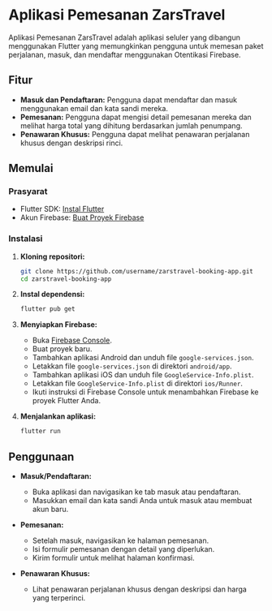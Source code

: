 # Aplikasi Pemesanan ZarsTravel

Aplikasi Pemesanan ZarsTravel adalah aplikasi seluler yang dibangun menggunakan Flutter yang memungkinkan pengguna untuk memesan paket perjalanan, masuk, dan mendaftar menggunakan Otentikasi Firebase.

## Fitur

- **Masuk dan Pendaftaran:** Pengguna dapat mendaftar dan masuk menggunakan email dan kata sandi mereka.
- **Pemesanan:** Pengguna dapat mengisi detail pemesanan mereka dan melihat harga total yang dihitung berdasarkan jumlah penumpang.
- **Penawaran Khusus:** Pengguna dapat melihat penawaran perjalanan khusus dengan deskripsi rinci.

## Memulai

### Prasyarat

- Flutter SDK: [Instal Flutter](https://flutter.dev/docs/get-started/install)
- Akun Firebase: [Buat Proyek Firebase](https://firebase.google.com/)

### Instalasi

1. **Kloning repositori:**
    ```bash
    git clone https://github.com/username/zarstravel-booking-app.git
    cd zarstravel-booking-app
    ```

2. **Instal dependensi:**
    ```bash
    flutter pub get
    ```

3. **Menyiapkan Firebase:**
   - Buka [Firebase Console](https://console.firebase.google.com/).
   - Buat proyek baru.
   - Tambahkan aplikasi Android dan unduh file `google-services.json`.
   - Letakkan file `google-services.json` di direktori `android/app`.
   - Tambahkan aplikasi iOS dan unduh file `GoogleService-Info.plist`.
   - Letakkan file `GoogleService-Info.plist` di direktori `ios/Runner`.
   - Ikuti instruksi di Firebase Console untuk menambahkan Firebase ke proyek Flutter Anda.

4. **Menjalankan aplikasi:**
    ```bash
    flutter run
    ```

## Penggunaan

- **Masuk/Pendaftaran:**
  - Buka aplikasi dan navigasikan ke tab masuk atau pendaftaran.
  - Masukkan email dan kata sandi Anda untuk masuk atau membuat akun baru.

- **Pemesanan:**
  - Setelah masuk, navigasikan ke halaman pemesanan.
  - Isi formulir pemesanan dengan detail yang diperlukan.
  - Kirim formulir untuk melihat halaman konfirmasi.

- **Penawaran Khusus:**
  - Lihat penawaran perjalanan khusus dengan deskripsi dan harga yang terperinci.



